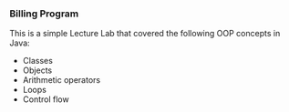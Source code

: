 
### Billing Program  

This is a simple Lecture Lab that covered the following OOP concepts in Java:  

- Classes
- Objects
- Arithmetic operators
- Loops  
- Control flow
